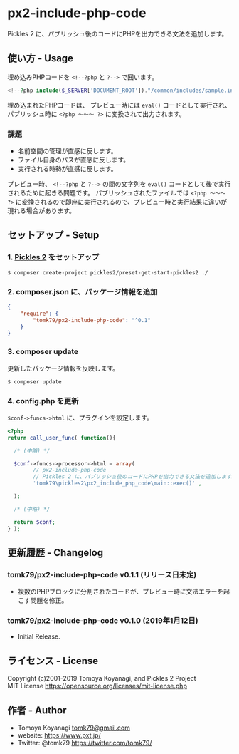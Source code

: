 px2-include-php-code
=========

Pickles 2 に、パブリッシュ後のコードにPHPを出力できる文法を追加します。

## 使い方 - Usage

埋め込みPHPコードを `<!--?php` と `?-->` で囲います。

```php
<!--?php include($_SERVER['DOCUMENT_ROOT'])."/common/includes/sample.inc" ?-->
```

埋め込まれたPHPコードは、 プレビュー時には `eval()` コードとして実行され、 パブリッシュ時に `<?php 〜〜〜 ?>` に変換されて出力されます。

### 課題

- 名前空間の管理が直感に反します。
- ファイル自身のパスが直感に反します。
- 実行される時勢が直感に反します。

プレビュー時、 `<!--?php` と `?-->` の間の文字列を `eval()` コードとして後で実行されるために起きる問題です。 パブリッシュされたファイルでは `<?php 〜〜〜 ?>` に変換されるので即座に実行されるので、プレビュー時と実行結果に違いが現れる場合があります。

## セットアップ - Setup

### 1. [Pickles 2](https://pickles2.pxt.jp/) をセットアップ

```
$ composer create-project pickles2/preset-get-start-pickles2 ./
```

### 2. composer.json に、パッケージ情報を追加

```json
{
    "require": {
        "tomk79/px2-include-php-code": "^0.1"
    }
}
```

### 3. composer update

更新したパッケージ情報を反映します。

```
$ composer update
```

### 4. config.php を更新

`$conf->funcs->html` に、プラグインを設定します。

```php
<?php
return call_user_func( function(){

  /* (中略) */

  $conf->funcs->processor->html = array(
		// px2-include-php-code
		// Pickles 2 に、パブリッシュ後のコードにPHPを出力できる文法を追加します。
		'tomk79\pickles2\px2_include_php_code\main::exec()' ,

  );

  /* (中略) */

  return $conf;
} );
```


## 更新履歴 - Changelog

### tomk79/px2-include-php-code v0.1.1 (リリース日未定)

- 複数のPHPブロックに分割されたコードが、プレビュー時に文法エラーを起こす問題を修正。

### tomk79/px2-include-php-code v0.1.0 (2019年1月12日)

- Initial Release.


## ライセンス - License

Copyright (c)2001-2019 Tomoya Koyanagi, and Pickles 2 Project<br />
MIT License https://opensource.org/licenses/mit-license.php


## 作者 - Author

- Tomoya Koyanagi <tomk79@gmail.com>
- website: <https://www.pxt.jp/>
- Twitter: @tomk79 <https://twitter.com/tomk79/>
